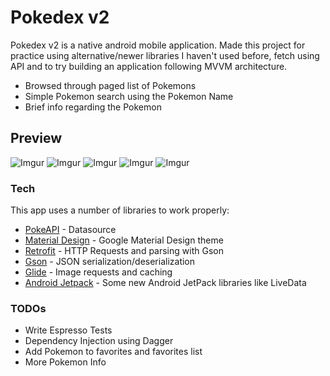 # Pokedex v2

Pokedex v2 is a native android mobile application. Made this project for practice using alternative/newer libraries I haven't used before, fetch using API and to try building an application following MVVM architecture.

  - Browsed through paged list of Pokemons
  - Simple Pokemon search using the Pokemon Name
  - Brief info regarding the Pokemon

## Preview
![Imgur](https://i.imgur.com/9TQmeJf.jpg?4) ![Imgur](https://i.imgur.com/uV05Pbe.jpg?4)
![Imgur](https://i.imgur.com/djcvMn4.jpg?3) ![Imgur](https://i.imgur.com/pSMJvqL.jpg?3)
![Imgur](https://i.imgur.com/Uq7USOV.jpg?3)
### Tech

This app uses a number of libraries to work properly:
* [PokeAPI](https://pokeapi.co/) - Datasource
* [Material Design](https://material.io/) - Google Material Design theme
* [Retrofit](https://square.github.io/retrofit/) - HTTP Requests and parsing with Gson
* [Gson](https://github.com/google/gson) - JSON serialization/deserialization
* [Glide](https://github.com/bumptech/glide) - Image requests and caching
* [Android Jetpack](https://developer.android.com/jetpack/?gclid=CjwKCAjw95D0BRBFEiwAcO1KDFdDsw0Jlj2tI8sIsUBErJXEB7jYvWcm-kBiE_lSNO9VleA1QHQ35hoCtwAQAvD_BwE&gclsrc=aw.ds) - Some new Android JetPack libraries like LiveData



### TODOs

 - Write Espresso Tests
 - Dependency Injection using Dagger
 - Add Pokemon to favorites and favorites list
 - More Pokemon Info
